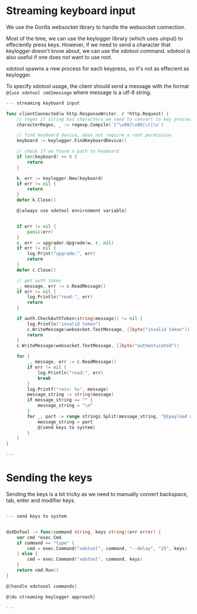 # Streaming keyboard input

We use the Gorilla websocket library to handle the websocket connection.

Most of the time, we can use the keylogger library (which uses uinput) to effeciently press keys. However, if we need to send a character that keylogger doesn't know about, we can use the xdotool command. xdotool is also useful if one does not want to use root.

xdotool spawns a new process for each keypress, so it's not as effecient as keylogger.

To specify xdotool usage, the client should send a message with the format `@{use xdotool cmd}message` where message is a utf-8 string.

``` go
--- streaming keyboard input

func clientConnected(w http.ResponseWriter, r *http.Request) {
	// regex if string has characters we need to convert to key presses
	characterRegex, _ := regexp.Compile(`[^\x08]\x08|\t|\n`)

	// find keyboard device, does not require a root permission
	keyboard := keylogger.FindKeyboardDevice()

	// check if we found a path to keyboard
	if len(keyboard) <= 0 {
		return
	}

	k, err := keylogger.New(keyboard)
	if err != nil {
		return
	}
	defer k.Close()

	@{always use xdotool environment variable}


	if err != nil {
		panic(err)
	}
	c, err := upgrader.Upgrade(w, r, nil)
	if err != nil {
		log.Print("upgrade:", err)
		return
	}
	defer c.Close()

	// get auth token
	_, message, err := c.ReadMessage()
	if err != nil {
		log.Println("read:", err)
		return
	}

	if auth.CheckAuthToken(string(message)) != nil {
		log.Println("invalid token")
		c.WriteMessage(websocket.TextMessage, []byte("invalid token"))
		return
	}
	c.WriteMessage(websocket.TextMessage, []byte("authenticated"))

	for {
		_, message, err := c.ReadMessage()
		if err != nil {
			log.Println("read:", err)
			break
		}
		log.Printf("recv: %s", message)
		message_string := string(message)
		if message_string == "" {
			message_string = "\n"
		}
		for _, part := range strings.Split(message_string, "@{payload delimiter}") {
			message_string = part
			@{send keys to system}
		}
	}
}

---
```

# Sending the keys

Sending the keys is a bit tricky as we need to manually convert backspace, tab, enter and modifier keys.

``` go

--- send keys to system


doXDoTool := func(command string, keys string)(err error) {
	var cmd *exec.Cmd
	if command == "type" {
		cmd = exec.Command("xdotool", command, "--delay", "25", keys)
	} else {
		cmd = exec.Command("xdotool", command, keys)
	}
	return cmd.Run()
}

@{handle xdotoool commands}

@{do streaming keylogger approach}

---
```